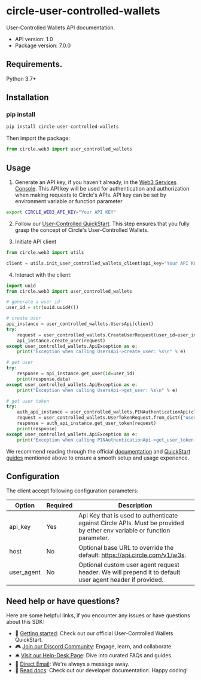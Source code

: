 # circle-user-controlled-wallets
User-Controlled Wallets API documentation.

- API version: 1.0
- Package version: 7.0.0

## Requirements.

Python 3.7+

## Installation
### pip install

```sh
pip install circle-user-controlled-wallets
```

Then import the package:
```python
from circle.web3 import user_controlled_wallets
```


## Usage

1. Generate an API key, if you haven't already, in the [Web3 Services Console](https://console.circle.com/). This API key will be used for authentication and authorization when making requests to Circle's APIs. API key can be set by environment variable or function parameter

```sh
export CIRCLE_WEB3_API_KEY="Your API KEY"
```

2. Follow our [User-Controlled QuickStart](https://developers.circle.com/interactive-quickstarts/user-controlled-wallets). This step ensures that you fully grasp the concept of Circle's User-Controlled Wallets.

3. Initiate API client

```python
from circle.web3 import utils

client = utils.init_user_controlled_wallets_client(api_key="Your API KEY")
```

4. Interact with the client:

```python
import uuid
from circle.web3 import user_controlled_wallets

# generate a user id
user_id = str(uuid.uuid4())

# create user
api_instance = user_controlled_wallets.UsersApi(client)
try:
    request = user_controlled_wallets.CreateUserRequest(user_id=user_id)
    api_instance.create_user(request)
except user_controlled_wallets.ApiException as e:
    print("Exception when calling UsersApi->create_user: %s\n" % e)

# get user
try:
    response = api_instance.get_user(id=user_id)
    print(response.data)
except user_controlled_wallets.ApiException as e:
    print("Exception when calling UsersApi->get_user: %s\n" % e)

# get user token
try:
    auth_api_instance = user_controlled_wallets.PINAuthenticationApi(client)
    request = user_controlled_wallets.UserTokenRequest.from_dict({"userId": user_id})
    response = auth_api_instance.get_user_token(request)
    print(response)
except user_controlled_wallets.ApiException as e:
    print("Exception when calling PINAuthenticationApi->get_user_token: %s\n" % e)
```

We recommend reading through the official [documentation](https://developers.circle.com/w3s/docs) and [QuickStart guides](https://developers.circle.com/interactive-quickstarts) mentioned above to ensure a smooth setup and usage experience.


## Configuration

The client accept following configuration parameters:

Option | Required | Description
------------ | ------------- | -------------
api_key | Yes | Api Key that is used to authenticate against Circle APIs. Must be provided by ether env variable or function parameter.
host | No | Optional base URL to override the default: https://api.circle.com/v1/w3s.
user_agent | No | Optional custom user agent request header. We will prepend it to default user agent header if provided.


## Need help or have questions?

Here are some helpful links, if you encounter any issues or have questions about this SDK:

- 📖 [Getting started](https://developers.circle.com/interactive-quickstarts/user-controlled-wallets): Check out our official User-Controlled Wallets QuickStart.
- 🎮 [Join our Discord Community](https://discord.com/invite/buildoncircle): Engage, learn, and collaborate.
- 🛎 [Visit our Help-Desk Page](https://support.usdc.circle.com/hc/en-us/p/contactus?_gl=1*1va6vat*_ga*MTAyNTA0NTQ2NC4xNjk5NTYyMjgx*_ga_GJDVPCQNRV*MTcwMDQ5Mzg3Ny4xNC4xLjE3MDA0OTM4ODQuNTMuMC4w): Dive into curated FAQs and guides.
- 📧 [Direct Email](mailto:customer-support@circle.com): We're always a message away.
- 📖 [Read docs](https://developers.circle.com/w3s/docs?_gl=1*15ozb5b*_ga*MTAyNTA0NTQ2NC4xNjk5NTYyMjgx*_ga_GJDVPCQNRV*MTcwMDQ5Mzg3Ny4xNC4xLjE3MDA0OTM4ODQuNTMuMC4w): Check out our developer documentation.
Happy coding!
